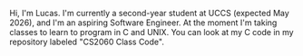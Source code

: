 Hi, I'm Lucas. I'm currently a second-year student at UCCS (expected May 2026), and I'm an aspiring Software Engineer. At the moment I'm taking classes to learn to program in C and UNIX.
You can look at my C code in my repository labeled "CS2060 Class Code". 
